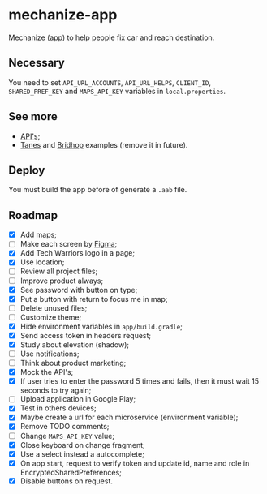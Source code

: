 # mechanize-app
Mechanize (app) to help people fix car and reach destination.

## Necessary
You need to set `API_URL_ACCOUNTS`, `API_URL_HELPS`, `CLIENT_ID`, `SHARED_PREF_KEY` and `MAPS_API_KEY` variables in `local.properties`.

## See more
- [API's](https://github.com/tech-warriors-corporation/mechanize-api);
- [Tanes](https://github.com/hotequil/tanes) and [Bridhop](https://github.com/hotequil/bridhop) examples (remove it in future).

## Deploy
You must build the app before of generate a `.aab` file.

## Roadmap
- [X] Add maps;
- [ ] Make each screen by [Figma](https://www.figma.com/proto/kl05E88sullmKzVTNxXItO/Mechanize?node-id=2-2&scaling=scale-down&page-id=0%3A1&starting-point-node-id=2%3A2);
- [X] Add Tech Warriors logo in a page;
- [X] Use location;
- [ ] Review all project files;
- [ ] Improve product always;
- [X] See password with button on type;
- [X] Put a button with return to focus me in map;
- [ ] Delete unused files;
- [ ] Customize theme;
- [X] Hide environment variables in `app/build.gradle`;
- [X] Send access token in headers request;
- [X] Study about elevation (shadow);
- [ ] Use notifications;
- [ ] Think about product marketing;
- [X] Mock the API's;
- [X] If user tries to enter the password 5 times and fails, then it must wait 15 seconds to try again;
- [ ] Upload application in Google Play;
- [X] Test in others devices;
- [X] Maybe create a url for each microservice (environment variable);
- [X] Remove TODO comments;
- [ ] Change `MAPS_API_KEY` value;
- [X] Close keyboard on change fragment;
- [X] Use a select instead a autocomplete;
- [X] On app start, request to verify token and update id, name and role in EncryptedSharedPreferences;
- [X] Disable buttons on request.
